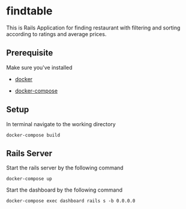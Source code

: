 # findtable

This is Rails Application for finding restaurant with filtering and sorting according to ratings and average prices.

## Prerequisite

Make sure you've installed

- [docker](https://docs.docker.com/engine/install/#server)

- [docker-compose](https://docs.docker.com/compose/install/)

## Setup

In terminal navigate to the working directory

```
docker-compose build
```
## Rails Server

Start the rails server by the following command

```
docker-compose up
```

Start the dashboard by the following command

```
docker-compose exec dashboard rails s -b 0.0.0.0
```
